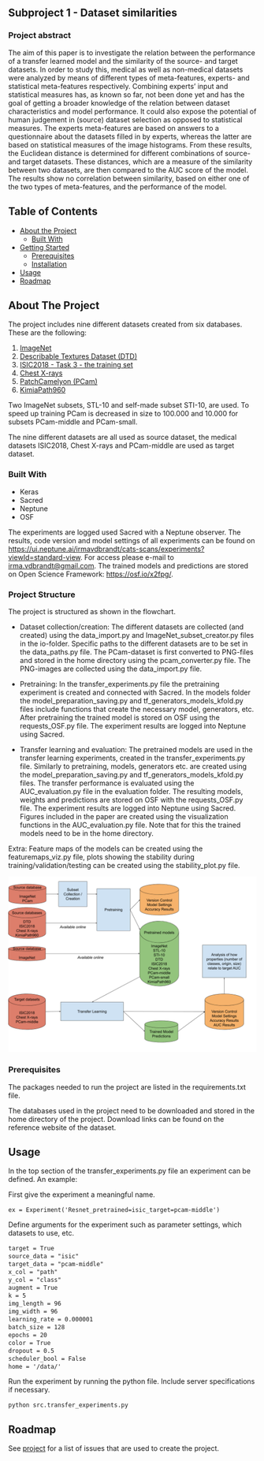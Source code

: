 ## Subproject 1 - Dataset similarities
### Project abstract
The aim of this paper is to investigate the relation between the performance of a transfer learned model and the similarity of the source- and target datasets. In order to study this, medical as well as non-medical datasets were analyzed by means of different types of meta-features, experts- and statistical meta-features respectively. Combining experts’ input and statistical measures has, as known so far, not  been done yet and has the goal of getting a broader knowledge of the relation between dataset characteristics and model performance. It could also expose the potential of human judgement in (source) dataset selection as opposed to statistical measures. The experts meta-features are based on answers to a questionnaire about the datasets filled in by experts, whereas the latter are based on statistical measures of the image histograms. From these results, the Euclidean distance is determined for different combinations of source- and target datasets. These distances, which are a measure of the similarity between two datasets, are then compared to the AUC score of the model. The results show no correlation between similarity, based on either one of the two types of meta-features, and the performance of the model.


<!-- TABLE OF CONTENTS -->
## Table of Contents

* [About the Project](#about-the-project)
  * [Built With](#built-with)
* [Getting Started](#getting-started)
  * [Prerequisites](#prerequisites)
  * [Installation](#installation)
* [Usage](#usage)
* [Roadmap](#roadmap)



<!-- ABOUT THE PROJECT -->
## About The Project
The project includes nine different datasets created from six databases. These are the following:
1. [ImageNet](http://image-net.org)
2. [Describable Textures Dataset (DTD)](https://www.robots.ox.ac.uk/~vgg/data/dtd/)
3. [ISIC2018 - Task 3 - the training set](https://challenge2018.isic-archive.com/task3/training/)
4. [Chest X-rays](https://www.kaggle.com/paultimothymooney/chest-xray-pneumonia)
5. [PatchCamelyon (PCam)](http://basveeling.nl/posts/pcam/)
6. [KimiaPath960](https://www.kaggle.com/ambarish/kimia-path-960)

Two ImageNet subsets, STL-10 and self-made subset STI-10, are used. To speed up training PCam is decreased in size to 
100.000 and 10.000 for subsets PCam-middle and PCam-small.

The nine different datasets are all used as source dataset, the medical datasets ISIC2018, Chest X-rays and PCam-middle 
are used as target dataset.


### Built With

* Keras
* Sacred
* Neptune 
* OSF

The experiments are logged used Sacred with a Neptune observer. The results, code version and model settings of all
experiments can be found on https://ui.neptune.ai/irmavdbrandt/cats-scans/experiments?viewId=standard-view. For access
please e-mail to irma.vdbrandt@gmail.com. The trained models and predictions are stored on Open Science Framework: 
https://osf.io/x2fpg/. 


### Project Structure
The project is structured as shown in the flowchart. 

* Dataset collection/creation:
The different datasets are collected (and created) using the data_import.py and 
ImageNet_subset_creator.py files in the io-folder. Specific paths to the different datasets are to be set in the
data_paths.py file. The PCam-dataset is first converted to PNG-files and stored in the home directory using the
pcam_converter.py file. The PNG-images are collected using the data_import.py file. 

* Pretraining:
In the transfer_experiments.py file the pretraining experiment is created and connected with Sacred. In the models 
folder the model_preparation_saving.py and tf_generators_models_kfold.py files include functions that create the 
necessary model, generators, etc. After pretraining the trained model is stored on OSF using the requests_OSF.py file. 
The experiment results are logged into Neptune using Sacred. 

* Transfer learning and evaluation:
The pretrained models are used in the transfer learning experiments, created in the transfer_experiments.py file. 
Similarly to pretraining, models, generators etc. are created using the model_preparation_saving.py and 
tf_generators_models_kfold.py files. The transfer performance is evaluated using the AUC_evaluation.py file in the
evaluation folder. The resulting models, weights and predictions are stored on OSF with the 
requests_OSF.py file. The experiment results are logged into Neptune using Sacred. 
Figures included in the paper are created using the visualization functions in the AUC_evaluation.py file. Note that 
for this the trained models need to be in the home directory.

Extra: 
Feature maps of the models can be created using the featuremaps_viz.py file, plots showing the stability during 
training/validation/testing can be created using the stability_plot.py file. 




<img src="Flowchart_CatScans_subproject1.png" alt="flowchart">

### Prerequisites

The packages needed to run the project are listed in the requirements.txt file.

The databases used in the project need to be downloaded and stored in the home directory of the project. Download links
can be found on the reference website of the dataset.

<!-- USAGE EXAMPLES -->
## Usage

In the top section of the transfer_experiments.py file an experiment can be defined. An example:

First give the experiment a meaningful name.
```shell script
ex = Experiment('Resnet_pretrained=isic_target=pcam-middle')
```
Define arguments for the experiment such as parameter settings, which datasets to use, etc.
```shell script
target = True
source_data = "isic"
target_data = "pcam-middle"
x_col = "path"
y_col = "class"
augment = True
k = 5
img_length = 96
img_width = 96
learning_rate = 0.000001
batch_size = 128
epochs = 20
color = True
dropout = 0.5
scheduler_bool = False
home = '/data/'
```
Run the experiment by running the python file. Include server specifications if necessary.
```shell script
python src.transfer_experiments.py 
```


<!-- ROADMAP -->
## Roadmap

See [project](https://github.com/vcheplygina/cats-scans/projects/1) for a list of issues that are used to create the 
project.



